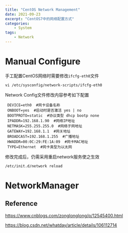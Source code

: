 ```yaml
---
title: "CentOS Network Management"
date: 2021-09-23
excerpt: "CentOS7中的网络配置方式"
categories: 
    - System
tags:
    - Network
---
```




# Manual Configure

手工配置CentOS网络时需要修改`ifcfg-eth0`文件

```shell
vi /etc/sysconfig/network-scripts/ifcfg-eth0
```

Network Config文件修改内容参考如下配置

```shell
 DEVICE=eth0  #网卡设备名称   
 ONBOOT=yes  #启动时是否激活 yes | no  
 BOOTPROTO=static  #协议类型 dhcp bootp none  
 IPADDR=192.168.1.90  #网络IP地址  
 NETMASK=255.255.255.0  #网络子网地址  
 GATEWAY=192.168.1.1  #网关地址  
 BROADCAST=192.168.1.255  #广播地址  
 HWADDR=00:0C:29:FE:1A:09  #网卡MAC地址  
 TYPE=Ethernet  #网卡类型为以太网
```

修改完成后，仍需采用重启network服务使之生效

```shell
/etc/init.d/network reload
```

# NetworkManager



## Reference

https://www.cnblogs.com/zonglonglong/p/12545400.html

https://blog.csdn.net/whatday/article/details/106112714